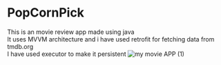 # PopCornPick
This is an movie review app made using java
<BR>
It uses MVVM architecture and i have used retrofit for fetching data from tmdb.org
<BR>
I have used executor to make it persistent
![my movie APP (1)](https://github.com/harshitchauhan0/PopCornPick/assets/113535743/abd9e7dc-4af7-4aa9-85ca-860bea6009a4)
